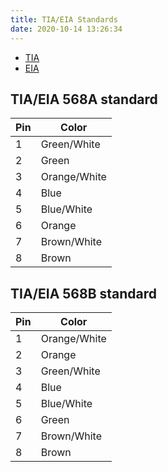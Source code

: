 ```yaml
---
title: TIA/EIA Standards
date: 2020-10-14 13:26:34
---
```


* [TIA](2020-10-12--14-13-33Z--tia.md)
* [EIA](2020-10-14--13-27-35Z--eia.md)

## TIA/EIA 568A standard

| **Pin** | **Color**    |
|---------|--------------|
| 1       | Green/White  |
| 2       | Green        |
| 3       | Orange/White |
| 4       | Blue         |
| 5       | Blue/White   |
| 6       | Orange       |
| 7       | Brown/White  |
| 8       | Brown        |

## TIA/EIA 568B standard

| **Pin** | **Color**    |
|---------|--------------|
| 1       | Orange/White |
| 2       | Orange       |
| 3       | Green/White  |
| 4       | Blue         |
| 5       | Blue/White   |
| 6       | Green        |
| 7       | Brown/White  |
| 8       | Brown        |
